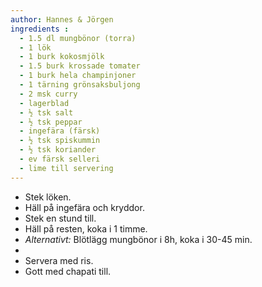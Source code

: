 ```yaml
---
author: Hannes & Jörgen
ingredients :
  - 1.5 dl mungbönor (torra)
  - 1 lök
  - 1 burk kokosmjölk
  - 1.5 burk krossade tomater
  - 1 burk hela champinjoner
  - 1 tärning grönsaksbuljong
  - 2 msk curry
  - lagerblad
  - ½ tsk salt
  - ½ tsk peppar
  - ingefära (färsk)
  - ½ tsk spiskummin
  - ½ tsk koriander
  - ev färsk selleri
  - lime till servering
---
```

* Stek löken.
* Häll på ingefära och kryddor.
* Stek en stund till.
* Häll på resten, koka i 1 timme.
* _Alternativt:_  Blötlägg mungbönor i 8h, koka i 30-45 min.
* 
* Servera med ris.
* Gott med chapati till.
